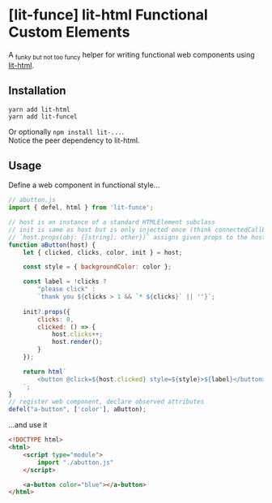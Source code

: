 # [lit-funce] lit-html Functional Custom Elements

A <sub>funky but not too funcy</sub> helper for writing functional web components using [lit-html](https://lit-html.polymer-project.org/).

## Installation
```
yarn add lit-html
yarn add lit-funcel
```
Or optionally `npm install lit-...`.  
Notice the peer dependency to lit-html.


## Usage

Define a web component in functional style...
```javascript
// abutton.js
import { defel, html } from 'lit-funce';

// host is an instance of a standard HTMLElement subclass
// init is same as host but is only injected once (think connectedCallback)
// `host.props(obj: {[string]: other})` assigns given props to the host element
function aButton(host) {
    let { clicked, clicks, color, init } = host;

    const style = { backgroundColor: color };

    const label = !clicks ? 
        "please click" : 
        `thank you ${clicks > 1 && `* ${clicks}` || ''}`;
  
    init?.props({
        clicks: 0,
        clicked: () => {
            host.clicks++;
            host.render(); 
        }
    });

    return html`
        <button @click=${host.clicked} style=${style}>${label}</button>
    `;
}
// register web component, declare observed attributes
defel("a-button", ['color'], aButton);
```

...and use it

```html
<!DOCTYPE html>
<html>
    <script type="module">
        import "./abutton.js"
    </script>

    <a-button color="blue"></a-button>
</html>
```
